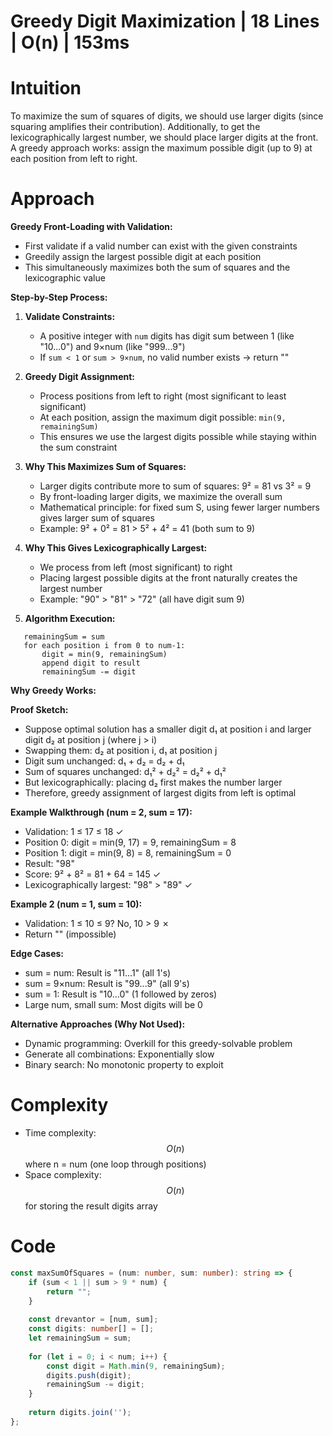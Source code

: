 # Greedy Digit Maximization | 18 Lines | O(n) | 153ms

# Intuition
To maximize the sum of squares of digits, we should use larger digits (since squaring amplifies their contribution). Additionally, to get the lexicographically largest number, we should place larger digits at the front. A greedy approach works: assign the maximum possible digit (up to 9) at each position from left to right.

# Approach
**Greedy Front-Loading with Validation:**
- First validate if a valid number can exist with the given constraints
- Greedily assign the largest possible digit at each position
- This simultaneously maximizes both the sum of squares and the lexicographic value

**Step-by-Step Process:**

1. **Validate Constraints:**
   - A positive integer with `num` digits has digit sum between 1 (like "10...0") and 9×num (like "999...9")
   - If `sum < 1` or `sum > 9×num`, no valid number exists → return ""

2. **Greedy Digit Assignment:**
   - Process positions from left to right (most significant to least significant)
   - At each position, assign the maximum digit possible: `min(9, remainingSum)`
   - This ensures we use the largest digits possible while staying within the sum constraint

3. **Why This Maximizes Sum of Squares:**
   - Larger digits contribute more to sum of squares: 9² = 81 vs 3² = 9
   - By front-loading larger digits, we maximize the overall sum
   - Mathematical principle: for fixed sum S, using fewer larger numbers gives larger sum of squares
   - Example: 9² + 0² = 81 > 5² + 4² = 41 (both sum to 9)

4. **Why This Gives Lexicographically Largest:**
   - We process from left (most significant) to right
   - Placing largest possible digits at the front naturally creates the largest number
   - Example: "90" > "81" > "72" (all have digit sum 9)

5. **Algorithm Execution:**
```
   remainingSum = sum
   for each position i from 0 to num-1:
       digit = min(9, remainingSum)
       append digit to result
       remainingSum -= digit
```

**Why Greedy Works:**

**Proof Sketch:**
- Suppose optimal solution has a smaller digit d₁ at position i and larger digit d₂ at position j (where j > i)
- Swapping them: d₂ at position i, d₁ at position j
- Digit sum unchanged: d₁ + d₂ = d₂ + d₁
- Sum of squares unchanged: d₁² + d₂² = d₂² + d₁²
- But lexicographically: placing d₂ first makes the number larger
- Therefore, greedy assignment of largest digits from left is optimal

**Example Walkthrough (num = 2, sum = 17):**
- Validation: 1 ≤ 17 ≤ 18 ✓
- Position 0: digit = min(9, 17) = 9, remainingSum = 8
- Position 1: digit = min(9, 8) = 8, remainingSum = 0
- Result: "98"
- Score: 9² + 8² = 81 + 64 = 145 ✓
- Lexicographically largest: "98" > "89" ✓

**Example 2 (num = 1, sum = 10):**
- Validation: 1 ≤ 10 ≤ 9? No, 10 > 9 ✗
- Return "" (impossible)

**Edge Cases:**
- sum = num: Result is "11...1" (all 1's)
- sum = 9×num: Result is "99...9" (all 9's)
- sum = 1: Result is "10...0" (1 followed by zeros)
- Large num, small sum: Most digits will be 0

**Alternative Approaches (Why Not Used):**
- Dynamic programming: Overkill for this greedy-solvable problem
- Generate all combinations: Exponentially slow
- Binary search: No monotonic property to exploit

# Complexity
- Time complexity: $$O(n)$$ where n = num (one loop through positions)
- Space complexity: $$O(n)$$ for storing the result digits array

# Code
```typescript
const maxSumOfSquares = (num: number, sum: number): string => {
    if (sum < 1 || sum > 9 * num) {
        return "";
    }
    
    const drevantor = [num, sum];
    const digits: number[] = [];
    let remainingSum = sum;
    
    for (let i = 0; i < num; i++) {
        const digit = Math.min(9, remainingSum);
        digits.push(digit);
        remainingSum -= digit;
    }
    
    return digits.join('');
};
```